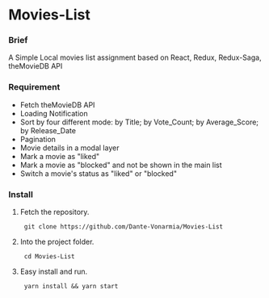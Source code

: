 # Movies-List
### Brief
A Simple Local movies list assignment based on React, Redux, Redux-Saga, theMovieDB API

### Requirement
- Fetch theMovieDB API
- Loading Notification
- Sort by four different mode: by Title; by Vote_Count; by Average_Score; by Release_Date
- Pagination
- Movie details in a modal layer
- Mark a movie as "liked"
- Mark a movie as "blocked" and not be shown in the main list
- Switch a movie's status as "liked" or "blocked"

### Install
1) Fetch the repository.  

		git clone https://github.com/Dante-Vonarmia/Movies-List
	

2) Into the project folder.  

		cd Movies-List

3) Easy install and run.  

		yarn install && yarn start

